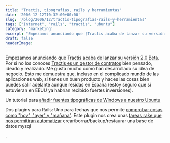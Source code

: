 ```yaml
---
title: "Tractis, tipografias, rails y herramientas"
date: '2006-12-12T10:32:00+00:00'
slug: '/blog/2006/12/tractis-tipografias-rails-y-herramientas'
tags: ["Internet", "rails", "tractis", "ubuntu"]
category: 'marketing'
excerpt: "Empezamos anunciando que [Tractis acaba de lanzar su versión 2.0 Beta]( Por si no los conoces [Tractis es un gestor de contratos]("
draft: false
headerImage:
---
```

Empezamos anunciando que [Tractis acaba de lanzar su versión 2.0 Beta](http://blog.negonation.com/es/lanzamiento-de-tractis-20-beta/). Por si no los conoces [Tractis es un gestor de contratos](http://www.tractis.com) bien pensado, ideado y realizado. Me gusta mucho como han desarrollado su idea de negocio. Esto me demuestra que, incluso en el complicado mundo de las aplicaciones web, si tienes un buen producto y haces las cosas bien puedes salir adelante aunque residas en España (estoy seguro que si estuvieran en EEUU ya habrían recibido fuertes inversiones).

Un tutorial para [añadir fuentes tipográficas de Windows a nuestro Ubuntu](http://hevria.blogspot.com/2004/11/ubuntu-410-aadiendo-fuentes.html)

Dos plugins para Rails:
Uno para fechas que nos permite [comprobar cosas como "hoy", "ayer" y "mañana"](http://www.agilewebdevelopment.com/plugins/day_questions).
 Este plugin nos crea unas [tareas rake que nos permitirán automatizar](http://www.agilewebdevelopment.com/plugins/mysql_tasks) crear/borrar/backup/restaurar una base de datos mysql

.
